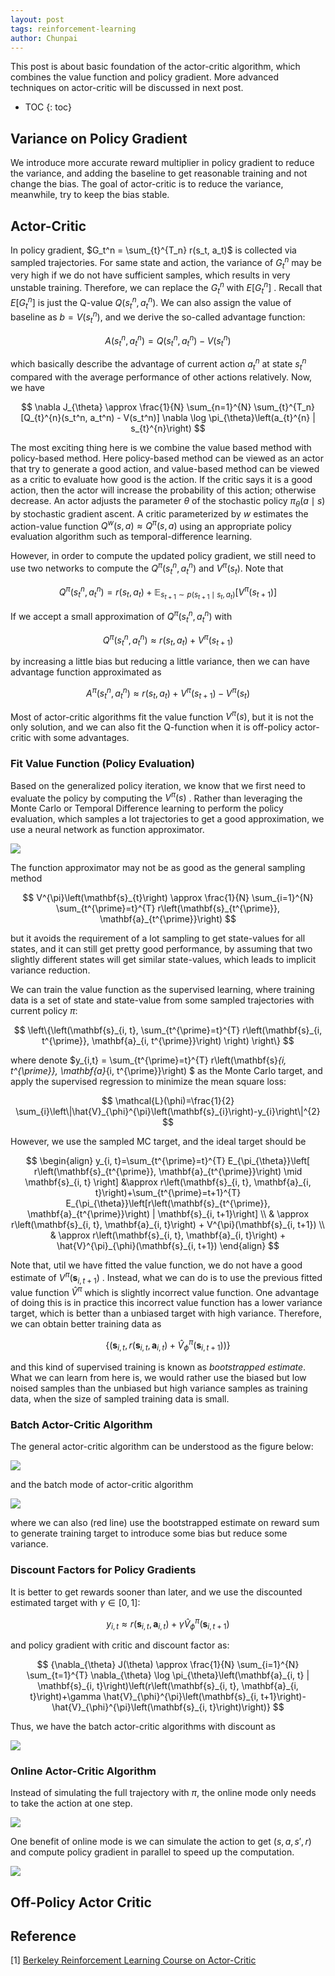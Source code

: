 ```yaml
---
layout: post
tags: reinforcement-learning
author: Chunpai
---
```


This post is about basic foundation of the actor-critic algorithm, which combines the value function and policy gradient. More advanced techniques on actor-critic will be discussed in next post. 

* TOC
{: toc}
## Variance on Policy Gradient

We introduce more accurate reward multiplier in policy gradient to reduce the variance, and adding the baseline to get reasonable training and not change the bias. The goal of actor-critic is to reduce the variance, meanwhile, try to keep the bias stable.



## Actor-Critic

In policy gradient, $G_t^n = \sum_{t}^{T_n} r(s_t, a_t)$ is collected via sampled trajectories. For same state and action, the variance of $G_t^n$ may be very high if we do not have sufficient samples, which results in very unstable training. Therefore, we can replace the $G_t^n$ with $E[G_t^n]$ . Recall that $E[G_t^n]$ is just the Q-value $Q(s_t^n, a_t^n)$. We can also assign the value of baseline as $b = V(s_t^n)$, and we derive the so-called advantage function:


$$
A(s_t^n, a_t^n) = Q(s_t^n, a_t^n) - V(s_t^n)
$$


which basically describe the advantage of current action $a_t^n$ at state $s_t^n$ compared with the average performance of other actions relatively. Now, we have 


$$
\nabla J_{\theta} \approx \frac{1}{N} \sum_{n=1}^{N} \sum_{t}^{T_n} [Q_{t}^{n}(s_t^n, a_t^n) - V(s_t^n)] \nabla \log \pi_{\theta}\left(a_{t}^{n} | s_{t}^{n}\right)
$$


The most exciting thing here is we combine the value based method with policy-based method. Here policy-based method can be viewed as an actor that try to generate a good action, and value-based method can be viewed as a critic to evaluate how good is the action. If the critic says it is a good action, then the actor will increase the probability of this action; otherwise decrease. An actor adjusts the parameter $\theta$ of the stochastic policy $\pi_{\theta}(a \mid  s)$ by stochastic gradient ascent. A critic parameterized by $w$ estimates the action-value function $Q^{w}(s, a) \approx Q^{\pi}(s, a)$ using an appropriate policy evaluation algorithm such as temporal-difference learning. 



However, in order to compute the updated policy gradient, we still need to use two networks to compute the  $Q^{\pi}(s_t^n, a_t^n)$ and $V^{\pi}(s_t)$.  Note that 


$$
Q^{\pi}(s_t^n, a_t^n) = r(s_t, a_t) + \mathbb{E}_{s_{t+1} \sim p(s_{t+1} \mid s_t, a_t)}\left[ V^{\pi}(s_{t+1}) \right]
$$




If we accept a small approximation of $Q^{\pi}(s_t^n, a_t^n)$ with 


$$
Q^{\pi}(s_t^n, a_t^n) \approx r(s_t, a_t) + V^{\pi}(s_{t+1})
$$


by increasing a little bias but reducing a little variance, then we can have advantage function approximated as 


$$
A^{\pi}(s_t^n, a_t^n) \approx r(s_t, a_t) + V^{\pi}(s_{t+1}) - V^{\pi}(s_t)
$$


Most of actor-critic algorithms fit the value function $V^{\pi}(s)$, but it is not the only solution, and we can also fit the Q-function when it is off-policy actor-critic with some advantages.



### Fit Value Function (Policy Evaluation)

Based on the generalized policy iteration, we know that we first need to evaluate the policy by computing the $V^{\pi}(s)$ . Rather than leveraging the Monte Carlo or Temporal Difference learning to perform the policy evaluation, which samples a lot trajectories to get a good approximation, we use a neural network as function approximator. 



![](/assets/img/value_function_approx.png)



The function approximator may not be as good as the general sampling method 


$$
V^{\pi}\left(\mathbf{s}_{t}\right) \approx \frac{1}{N} \sum_{i=1}^{N} \sum_{t^{\prime}=t}^{T} r\left(\mathbf{s}_{t^{\prime}}, \mathbf{a}_{t^{\prime}}\right)
$$


but it avoids the requirement of a lot sampling to get state-values for all states, and it can still get pretty good performance, by assuming that two slightly different states will get similar state-values, which leads to implicit variance reduction.



We can train the value function as the supervised learning, where training data is a set of state and state-value from some sampled trajectories with current policy $\pi$:



$$
\left\{\left(\mathbf{s}_{i, t}, \sum_{t^{\prime}=t}^{T} r\left(\mathbf{s}_{i, t^{\prime}}, \mathbf{a}_{i, t^{\prime}}\right)  \right) \right\}
$$



where denote $y_{i,t} = \sum_{t^{\prime}=t}^{T} r\left(\mathbf{s}_{i, t^{\prime}}, \mathbf{a}_{i, t^{\prime}}\right)  $ as the Monte Carlo target, and apply the supervised regression to minimize the mean square loss:



$$
\mathcal{L}(\phi)=\frac{1}{2} \sum_{i}\left\|\hat{V}_{\phi}^{\pi}\left(\mathbf{s}_{i}\right)-y_{i}\right\|^{2}
$$



However, we use the sampled MC target, and the ideal target should be

 

$$
\begin{align}
y_{i, t}=\sum_{t^{\prime}=t}^{T} E_{\pi_{\theta}}\left[ r\left(\mathbf{s}_{t^{\prime}}, \mathbf{a}_{t^{\prime}}\right) \mid \mathbf{s}_{i, t} \right] &\approx r\left(\mathbf{s}_{i, t}, \mathbf{a}_{i, t}\right)+\sum_{t^{\prime}=t+1}^{T} E_{\pi_{\theta}}\left[r\left(\mathbf{s}_{t^{\prime}}, \mathbf{a}_{t^{\prime}}\right) | \mathbf{s}_{i, t+1}\right] \\
& \approx r\left(\mathbf{s}_{i, t}, \mathbf{a}_{i, t}\right) + V^{\pi}(\mathbf{s}_{i, t+1}) \\
& \approx r\left(\mathbf{s}_{i, t}, \mathbf{a}_{i, t}\right) + \hat{V}^{\pi}_{\phi}(\mathbf{s}_{i, t+1})
\end{align}
$$



Note that, util we have fitted the value function, we do not have a good estimate of $V^{\pi}(\mathbf{s}_{i, t+1})$ . Instead, what we can do is to use the previous fitted value function $\hat{V}^{\pi}$ which is slightly incorrect value function. One advantage of doing this is in practice this incorrect value function has a lower variance target, which is better than a unbiased target with high variance. Therefore, we can obtain better training data as 



$$
\left\{\left(\mathbf{s}_{i, t}, r\left(\mathbf{s}_{i, t}, \mathbf{a}_{i, t}\right)+\hat{V}_{\phi}^{\pi}\left(\mathbf{s}_{i, t+1}\right)\right)\right\}
$$



and this kind of supervised training is known as *bootstrapped estimate*. What we can learn from here is, we would rather use the biased but low noised samples than the unbiased but high variance samples as training data, when the size of sampled training data is small. 

### Batch Actor-Critic Algorithm

The general actor-critic algorithm can be understood as the figure below: 



![](/assets/img/actor-critic.png)



and the batch mode of actor-critic algorithm 



![](/assets/img/batch_actor_critic.png)



where we can also (red line) use the bootstrapped estimate on reward sum to generate training target to introduce some bias but reduce some variance. 



### Discount Factors for Policy Gradients

It is better to get rewards sooner than later, and we use the discounted estimated target with $\gamma \in [0, 1]$:


$$
y_{i, t} \approx r\left(\mathbf{s}_{i, t}, \mathbf{a}_{i, t}\right) + \gamma \hat{V}^{\pi}_{\phi}(\mathbf{s}_{i, t+1})
$$


and policy gradient with critic and discount factor as: 


$$
{\nabla_{\theta} J(\theta) \approx \frac{1}{N} \sum_{i=1}^{N} \sum_{t=1}^{T} \nabla_{\theta} \log \pi_{\theta}\left(\mathbf{a}_{i, t} | \mathbf{s}_{i, t}\right)\left(r\left(\mathbf{s}_{i, t}, \mathbf{a}_{i, t}\right)+\gamma \hat{V}_{\phi}^{\pi}\left(\mathbf{s}_{i, t+1}\right)-\hat{V}_{\phi}^{\pi}\left(\mathbf{s}_{i, t}\right)\right)}
$$


Thus, we have the batch actor-critic algorithms with discount as

![](/assets/img/batch_discount.png)



### Online Actor-Critic Algorithm

Instead of simulating the full trajectory with $\pi$, the online mode only needs to take the action at one step. 



 ![](/assets/img/online_discount.png)



One benefit of online mode is we can simulate the action to get $(s, a, s', r)$ and compute policy gradient in parallel to speed up the computation. 



![](/assets/img/parallel_actor_critic.png)







## Off-Policy Actor Critic



## Reference

[1] [Berkeley Reinforcement Learning Course on Actor-Critic](https://www.youtube.com/watch?v=Tol_jw5hWnI&list=PLLiwQX_Zp55SViaiVo2qzH5SqClB41AgO&index=11&t=2739s) 



